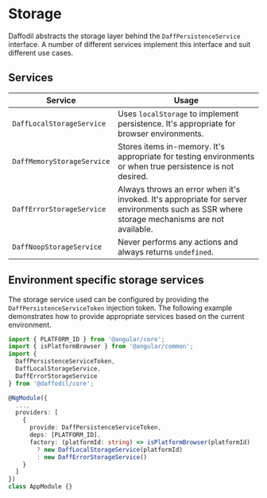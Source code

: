 # Storage
Daffodil abstracts the storage layer behind the `DaffPersistenceService` interface. A number of different services implement this interface and suit different use cases.

## Services
<!-- TODO: clarify use cases -->
| Service                    | Usage                                                                                                                                      |
| -------------------------- | ------------------------------------------------------------------------------------------------------------------------------------------ |
| `DaffLocalStorageService`  | Uses `localStorage` to implement persistence. It's appropriate for browser environments.                                                   |
| `DaffMemoryStorageService` | Stores items in-memory. It's appropriate for testing environments or when true persistence is not desired.                                 |
| `DaffErrorStorageService`  | Always throws an error when it's invoked. It's appropriate for server environments such as SSR where storage mechanisms are not available. |
| `DaffNoopStorageService`   | Never performs any actions and always returns `undefined`.                                                                                 |

## Environment specific storage services
The storage service used can be configured by providing the `DaffPersistenceServiceToken` injection token. The following example demonstrates how to provide appropriate services based on the current environment.

<!-- TODO: find a better example -->
```ts
import { PLATFORM_ID } from '@angular/core';
import { isPlatformBrowser } from '@angular/common';
import {
  DaffPersistenceServiceToken,
  DaffLocalStorageService,
  DaffErrorStorageService
} from '@daffodil/core';

@NgModule({
  ...,
  providers: [
    {
      provide: DaffPersistenceServiceToken,
      deps: [PLATFORM_ID],
      factory: (platformId: string) => isPlatformBrowser(platformId)
        ? new DaffLocalStorageService(platformId)
        : new DaffErrorStorageService()
    }
  ]
})
class AppModule {}
```